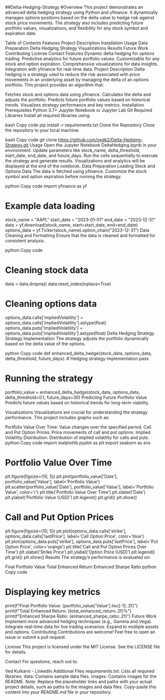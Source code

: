 ##Delta-Hedging-Strategy
#Overview
This project demonstrates an advanced delta hedging strategy using Python and yfinance. It dynamically manages options positions based on the delta value to hedge risk against stock price movements. The strategy also includes predicting future portfolio values, visualizations, and flexibility for any stock symbol and expiration date.

Table of Contents
Features
Project Description
Installation
Usage
Data Preparation
Delta Hedging Strategy
Visualizations
Results
Future Work
Contributing
License
Contact
Features
Dynamic delta hedging for options trading.
Predictive analytics for future portfolio values.
Customizable for any stock and option expiration.
Comprehensive visualizations for data insights.
Integration with yfinance for real-time data.
Project Description
Delta hedging is a strategy used to reduce the risk associated with price movements in an underlying asset by managing the delta of an options portfolio. This project provides an algorithm that:

Fetches stock and options data using yfinance.
Calculates the delta and adjusts the portfolio.
Predicts future portfolio values based on historical trends.
Visualizes strategy performance and key metrics.
Installation
Prerequisites
Python 3.7+
Jupyter Notebook or Jupyter Lab
Git
Required Libraries
Install all required libraries using:

bash
Copy code
pip install -r requirements.txt
Clone the Repository
Clone the repository to your local machine:

bash
Copy code
git clone https://github.com/vedk2/Delta-Hedging-Strategy.git
Usage
Open the Jupyter Notebook DeltaHedging.ipynb in your environment.
Update parameters like stock_name, delta_threshold, start_date, end_date, and future_days.
Run the cells sequentially to execute the strategy and generate results.
Visualizations and analytics will be displayed at the end of the notebook.
Data Preparation
Loading Stock and Options Data
The data is fetched using yfinance. Customize the stock symbol and option expiration before running the strategy.

python
Copy code
import yfinance as yf

# Example data loading
stock_name = "AAPL"
start_date = "2023-01-01"
end_date = "2023-12-31"
data = yf.download(stock_name, start=start_date, end=end_date)
options_data = yf.Ticker(stock_name).option_chain("2023-12-31")
Data Cleaning and Formatting
Ensure that the data is cleaned and formatted for consistent analysis.

python
Copy code
# Cleaning stock data
data = data.dropna()
data.reset_index(inplace=True)

# Cleaning options data
options_data.calls['impliedVolatility'] = options_data.calls['impliedVolatility'].astype(float)
options_data.puts['impliedVolatility'] = options_data.puts['impliedVolatility'].astype(float)
Delta Hedging Strategy
Strategy Implementation
The strategy adjusts the portfolio dynamically based on the delta value of the options.

python
Copy code
def enhanced_delta_hedge(stock_data, options_data, delta_threshold, future_days):
    # Hedging strategy implementation
    pass

# Running the strategy
portfolio_value = enhanced_delta_hedge(stock_data, options_data, delta_threshold=0.1, future_days=30)
Predicting Future Portfolio Value
Predicts future values based on historical trends for long-term viability.

Visualizations
Visualizations are crucial for understanding the strategy performance. This project includes graphs such as:

Portfolio Value Over Time: Value changes over the specified period.
Call and Put Option Prices: Price movements of call and put options.
Implied Volatility Distribution: Distribution of implied volatility for calls and puts.
python
Copy code
import matplotlib.pyplot as plt
import seaborn as sns

# Portfolio Value Over Time
plt.figure(figsize=(10, 5))
plt.plot(portfolio_value['Date'], portfolio_value['Value'], label='Portfolio Value')
plt.scatter(portfolio_value['Date'], portfolio_value['Value'], label='Portfolio Value', color='r')
plt.title('Portfolio Value Over Time')
plt.xlabel('Date')
plt.ylabel('Portfolio Value (USD)')
plt.legend()
plt.grid()
plt.show()

# Call and Put Option Prices
plt.figure(figsize=(10, 5))
plt.plot(options_data.calls['strike'], options_data.calls['lastPrice'], label='Call Option Price', color='blue')
plt.plot(options_data.puts['strike'], options_data.puts['lastPrice'], label='Put Option Price', color='orange')
plt.title('Call and Put Option Prices Over Time')
plt.xlabel('Strike Price')
plt.ylabel('Option Price (USD)')
plt.legend()
plt.grid()
plt.show()
Results
The strategy’s performance is evaluated on:

Final Portfolio Value
Total Enhanced Return
Enhanced Sharpe Ratio
python
Copy code
# Displaying key metrics
print(f"Final Portfolio Value: {portfolio_value['Value'].iloc[-1]:.2f}")
print(f"Total Enhanced Return: {total_enhanced_return:.2f}%")
print(f"Enhanced Sharpe Ratio: {enhanced_sharpe_ratio:.2f}")
Future Work
Implement more advanced hedging techniques (e.g., Gamma and Vega).
Integrate real-time data for live trading scenarios.
Expand to multiple assets and options.
Contributing
Contributions are welcome! Feel free to open an issue or submit a pull request.

License
This project is licensed under the MIT License. See the LICENSE file for details.

Contact
For questions, reach out to:

Ved Kulkarni - LinkedIn
Additional Files
requirements.txt: Lists all required libraries.
data: Contains sample data files.
images: Contains images for the README.
Note: Replace the placeholder links and paths with your actual project details, such as paths to the images and data files. Copy-paste this content into your README.md file in your repository.


